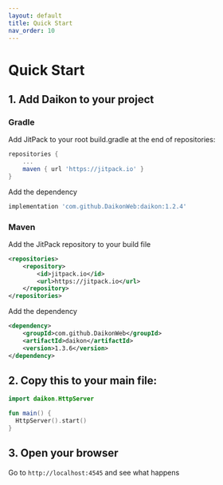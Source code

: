 ```yaml
---
layout: default
title: Quick Start
nav_order: 10
---
```


# Quick Start

## 1. Add Daikon to your project

### Gradle

Add JitPack to your root build.gradle at the end of repositories:

```groovy
repositories {
    ...
    maven { url 'https://jitpack.io' }
}
```

Add the dependency

```groovy
implementation 'com.github.DaikonWeb:daikon:1.2.4'
```

### Maven

Add the JitPack repository to your build file
```xml
<repositories>
    <repository>
        <id>jitpack.io</id>
        <url>https://jitpack.io</url>
    </repository>
</repositories>
```

Add the dependency

```xml
<dependency>
    <groupId>com.github.DaikonWeb</groupId>
    <artifactId>daikon</artifactId>
    <version>1.3.6</version>
</dependency>
```

## 2. Copy this to your main file:

```kotlin
import daikon.HttpServer

fun main() {
  HttpServer().start()
}
```

## 3. Open your browser
Go to `http://localhost:4545` and see what happens
